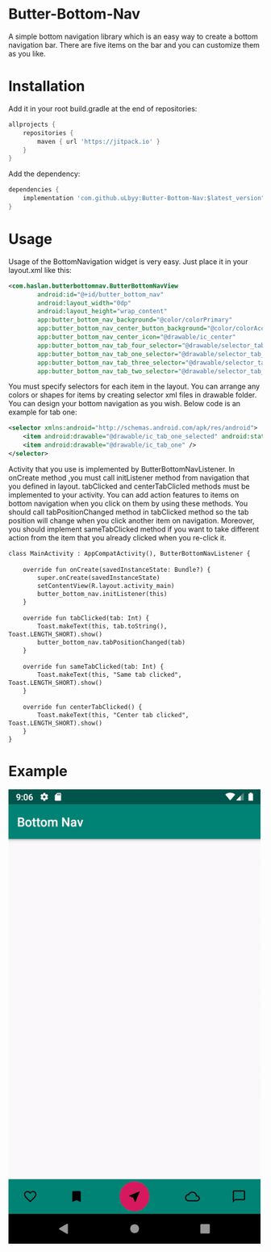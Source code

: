 # Butter-Bottom-Nav
A simple bottom navigation library which is an easy way to create a bottom navigation bar. There are five items on the bar and you can customize them as you like.

# Installation
Add it in your root build.gradle at the end of repositories:
	
```groovy  
allprojects {
    repositories {
        maven { url 'https://jitpack.io' }
    }
}
```
  
Add the dependency:

```groovy 
dependencies {
    implementation 'com.github.uLbyy:Butter-Bottom-Nav:$latest_version"
}
``` 

# Usage
Usage of the BottomNavigation widget is very easy. Just place it in your layout.xml like this:

```xml
<com.haslan.butterbottomnav.ButterBottomNavView
        android:id="@+id/butter_bottom_nav"
        android:layout_width="0dp"
        android:layout_height="wrap_content"
        app:butter_bottom_nav_background="@color/colorPrimary"
        app:butter_bottom_nav_center_button_background="@color/colorAccent"
        app:butter_bottom_nav_center_icon="@drawable/ic_center"
        app:butter_bottom_nav_tab_four_selector="@drawable/selector_tab_four"
        app:butter_bottom_nav_tab_one_selector="@drawable/selector_tab_one"
        app:butter_bottom_nav_tab_three_selector="@drawable/selector_tab_three"
        app:butter_bottom_nav_tab_two_selector="@drawable/selector_tab_two" />
```

You must specify selectors for each item in the layout. You can arrange any colors or shapes for items by creating selector xml files in drawable folder. You can design your bottom navigation as you wish. Below code is an example for tab one:

```xml
<selector xmlns:android="http://schemas.android.com/apk/res/android">
    <item android:drawable="@drawable/ic_tab_one_selected" android:state_activated="true" />
    <item android:drawable="@drawable/ic_tab_one" />
</selector>
```

Activity that you use is implemented by ButterBottomNavListener. In onCreate method ,you must call initListener method from navigation that 
you defined in layout. tabClicked and centerTabClicled methods must be implemented to your activity. You can add action features to 
items on bottom navigation when you click on them by using these methods. You should call tabPositionChanged method in tabClicked 
method so the tab position will change when you click another item on navigation. Moreover, you should implement sameTabClicked method
if you want to take different action from the item that you already clicked when you re-click it.

```
class MainActivity : AppCompatActivity(), ButterBottomNavListener {

    override fun onCreate(savedInstanceState: Bundle?) {
        super.onCreate(savedInstanceState)
        setContentView(R.layout.activity_main)
        butter_bottom_nav.initListener(this)
    }

    override fun tabClicked(tab: Int) {
        Toast.makeText(this, tab.toString(), Toast.LENGTH_SHORT).show()
        butter_bottom_nav.tabPositionChanged(tab)
    }

    override fun sameTabClicked(tab: Int) {
        Toast.makeText(this, "Same tab clicked", Toast.LENGTH_SHORT).show()
    }

    override fun centerTabClicked() {
        Toast.makeText(this, "Center tab clicked", Toast.LENGTH_SHORT).show()
    }
}
```
# Example
![](GIF.gif)
